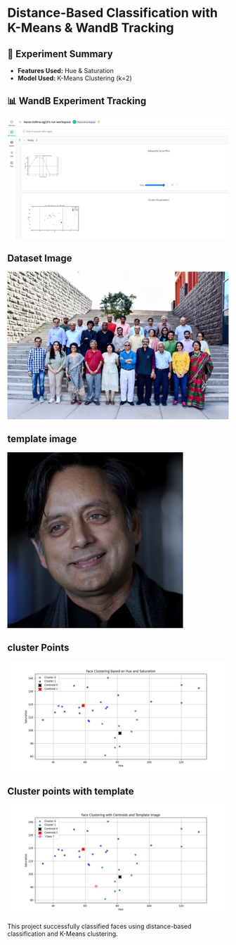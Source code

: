 # Distance-Based Classification with K-Means & WandB Tracking

## 📌 Experiment Summary
- **Features Used:** Hue & Saturation
- **Model Used:** K-Means Clustering (k=2)


## 📊 WandB Experiment Tracking
![WandB Screenshot](wandb.png)

## Dataset Image

![](Plaksha_Faculty.jpg)

## template image
![](Dr_Shashi_Tharoor.jpg)

## cluster Points

![](clustering_HSV_points.jpg)

## Cluster points with template

![](Clustering_HSV_with_template_points.jpg)

This project successfully classified faces using distance-based classification and K-Means clustering.
